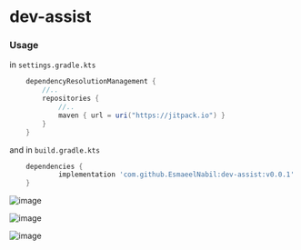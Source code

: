# dev-assist

### Usage

in `settings.gradle.kts`

```gradle
	dependencyResolutionManagement {
		//..
		repositories {
			//..
			maven { url = uri("https://jitpack.io") }
		}
	}
```

and in `build.gradle.kts`

```gradle
	dependencies {
	        implementation 'com.github.EsmaeelNabil:dev-assist:v0.0.1'
	}
```


![image](https://github.com/user-attachments/assets/358249ec-b7a2-4bc7-b3af-6b50eb1f201b)

![image](https://github.com/user-attachments/assets/71bb87da-e225-4b33-9333-2854d317eb6a)


![image](https://github.com/user-attachments/assets/f5685cda-be46-42e3-a99b-9d34f35c59e9)

